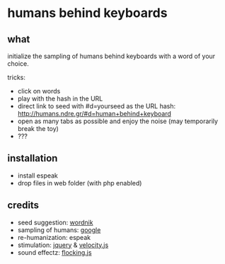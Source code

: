 # humans behind keyboards
## what

initialize the sampling of humans behind keyboards with a word of your choice.

tricks:
- click on words
- play with the hash in the URL
- direct link to seed with #d=yourseed as the URL hash: http://humans.ndre.gr/#d=human+behind+keyboard
- open as many tabs as possible and enjoy the noise (may temporarily break the toy)
- ???

## installation

- install espeak
- drop files in web folder (with php enabled)

## credits
- seed suggestion: [wordnik](https://www.wordnik.com/)
- sampling of humans: [google](https://support.google.com/websearch/answer/106230?hl=en)
- re-humanization: espeak
- stimulation: [jquery](https://jquery.com) & [velocity.js](http://julian.com/research/velocity/)
- sound effectz: [flocking.js](http://flockingjs.org/)
